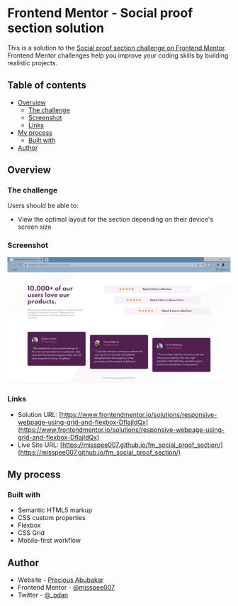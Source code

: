 # Frontend Mentor - Social proof section solution

This is a solution to the [Social proof section challenge on Frontend Mentor](https://www.frontendmentor.io/challenges/social-proof-section-6e0qTv_bA). Frontend Mentor challenges help you improve your coding skills by building realistic projects. 

## Table of contents

- [Overview](#overview)
  - [The challenge](#the-challenge)
  - [Screenshot](#screenshot)
  - [Links](#links)
- [My process](#my-process)
  - [Built with](#built-with)
- [Author](#author)


## Overview

### The challenge

Users should be able to:

- View the optimal layout for the section depending on their device's screen size

### Screenshot

![](https://github.com/misspee007/fm_social_proof_section/blob/main/images/Screenshot.png)


### Links

- Solution URL: [https://www.frontendmentor.io/solutions/responsive-webpage-using-grid-and-flexbox-DflajIdQx](https://www.frontendmentor.io/solutions/responsive-webpage-using-grid-and-flexbox-DflajIdQx)
- Live Site URL: [https://misspee007.github.io/fm_social_proof_section/](https://misspee007.github.io/fm_social_proof_section/)

## My process

### Built with

- Semantic HTML5 markup
- CSS custom properties
- Flexbox
- CSS Grid
- Mobile-first workflow


## Author

- Website - [Precious Abubakar](https://http://misspee007.github.io/portfolio_)
- Frontend Mentor - [@misspee007](https://www.frontendmentor.io/profile/misspee007)
- Twitter - [@_pdan](https://www.twitter.com/_pdan)

